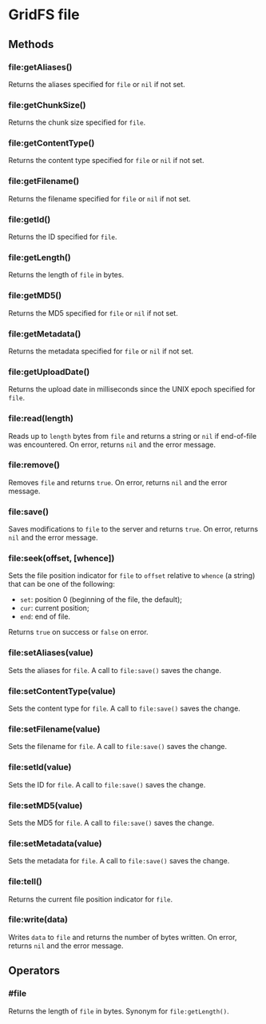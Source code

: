 GridFS file
===========

Methods
-------

### file:getAliases()
Returns the aliases specified for `file` or `nil` if not set.

### file:getChunkSize()
Returns the chunk size specified for `file`.

### file:getContentType()
Returns the content type specified for `file` or `nil` if not set.

### file:getFilename()
Returns the filename specified for `file` or `nil` if not set.

### file:getId()
Returns the ID specified for `file`.

### file:getLength()
Returns the length of `file` in bytes.

### file:getMD5()
Returns the MD5 specified for `file` or `nil` if not set.

### file:getMetadata()
Returns the metadata specified for `file` or `nil` if not set.

### file:getUploadDate()
Returns the upload date in milliseconds since the UNIX epoch specified for `file`.

### file:read(length)
Reads up to `length` bytes from `file` and returns a string or `nil` if end-of-file was encountered.
On error, returns `nil` and the error message.

### file:remove()
Removes `file` and returns `true`. On error, returns `nil` and the error message.

### file:save()
Saves modifications to `file` to the server and returns `true`. On error, returns `nil` and the
error message.

### file:seek(offset, [whence])
Sets the file position indicator for `file` to `offset` relative to `whence` (a string) that can be
one of the following:
- `set`: position 0 (beginning of the file, the default);
- `cur`: current position;
- `end`: end of file.

Returns `true` on success or `false` on error.

### file:setAliases(value)
Sets the aliases for `file`. A call to `file:save()` saves the change.

### file:setContentType(value)
Sets the content type for `file`. A call to `file:save()` saves the change.

### file:setFilename(value)
Sets the filename for `file`. A call to `file:save()` saves the change.

### file:setId(value)
Sets the ID for `file`. A call to `file:save()` saves the change.

### file:setMD5(value)
Sets the MD5 for `file`. A call to `file:save()` saves the change.

### file:setMetadata(value)
Sets the metadata for `file`. A call to `file:save()` saves the change.

### file:tell()
Returns the current file position indicator for `file`.

### file:write(data)
Writes `data` to `file` and returns the number of bytes written. On error, returns `nil` and the
error message.


Operators
---------

### #file
Returns the length of `file` in bytes. Synonym for `file:getLength()`.
